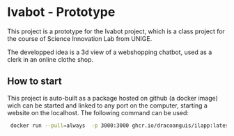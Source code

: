 # Ivabot - Prototype

This project is a prototype for the Ivabot project, which is a class project for the course of Science Innovation Lab from UNIGE.

The developped idea is a 3d view of a webshopping chatbot, used as a clerk in an online clothe shop.

## How to start

This project is auto-built as a package hosted on github (a docker image) wich can be started and linked to any port on the computer, starting a website on the localhost. The following command can be used:

```bash
 docker run --pull=always  -p 3000:3000 ghcr.io/dracoanguis/ilapp:latest
 ```